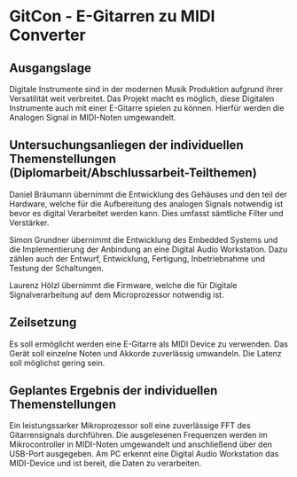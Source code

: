 # GitCon - E-Gitarren zu MIDI Converter
## Ausgangslage
Digitale Instrumente sind in der modernen Musik Produktion aufgrund ihrer Versatilität weit verbreitet. Das Projekt macht es möglich, diese Digitalen Instrumente auch mit einer E-Gitarre spielen zu können. Hierfür werden die Analogen Signal in MIDI-Noten umgewandelt. 

## Untersuchungsanliegen der individuellen Themenstellungen (Diplomarbeit/Abschlussarbeit-Teilthemen)
Daniel Bräumann übernimmt die Entwicklung des Gehäuses und den teil der Hardware, welche für die Aufbereitung des analogen Signals notwendig ist bevor es digital Verarbeitet werden kann. Dies umfasst sämtliche Filter und Verstärker.

Simon Grundner übernimmt die Entwicklung des Embedded Systems und die Implementierung der Anbindung an eine Digital Audio Workstation. Dazu zählen auch der Entwurf, Entwicklung, Fertigung, Inbetriebnahme und Testung der Schaltungen.

Laurenz Hölzl übernimmt die Firmware, welche die für Digitale Signalverarbeitung auf dem Microprozessor notwendig ist.

## Zeilsetzung
Es soll ermöglicht werden eine E-Gitarre als MIDI Device zu verwenden. 
Das Gerät soll einzelne Noten und Akkorde zuverlässig umwandeln.
Die Latenz soll möglichst gering sein.

## Geplantes Ergebnis der individuellen Themenstellungen
Ein leistungssarker Mikroprozessor soll eine zuverlässige FFT des Gitarrensignals durchführen.
Die ausgelesenen Frequenzen werden im Mikrocontroller in MIDI-Noten umgewandelt und anschließend über den USB-Port ausgegeben.
Am PC erkennt eine Digital Audio Workstation das MIDI-Device und ist bereit, die Daten zu verarbeiten.
